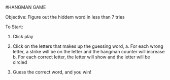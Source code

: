 #HANGMAN GAME 

Objective: Figure out the hiddem word in less than 7 tries

To Start: 

1. Click play

2. Click on the letters that makes up the guessing word, 
a. For each wrong letter, a strike will be on the letter and the hangman counter will increase
b. For each correct letter, the letter will show and the letter will be circled

3. Guess the correct word, and you win! 
